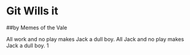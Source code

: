 # Git Wills it

##by Memes of the Vale

All work and no play makes Jack a dull boy. All Jack and no play makes Jack a dull boy.
1
